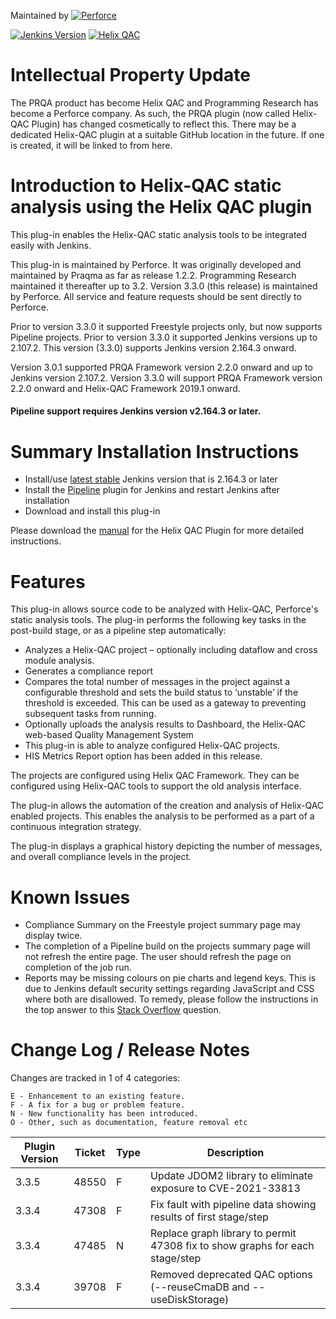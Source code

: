 

Maintained by
 [![Perforce](https://www.perforce.com/themes/custom/themekit/logo.svg)](https://www.perforce.com)

 [![Jenkins Version](https://img.shields.io/badge/Jenkins-2.164.3%2B-green.svg)](https://jenkins.io/download/) [![Helix QAC](https://img.shields.io/badge/Helix%20QAC-2.2.0%2B-green.svg)](https://www.perforce.com/products/helix-qac)

# Intellectual Property Update

The PRQA product has become Helix QAC and Programming Research has become a Perforce company. As such, the PRQA plugin (now called Helix-QAC Plugin) has changed cosmetically to reflect this. There may be a dedicated Helix-QAC plugin at a suitable GitHub location in the future. If one is created, it will be linked to from here.

# Introduction to Helix-QAC static analysis using the Helix QAC plugin

This plug-in enables the Helix-QAC static analysis tools to be integrated easily with Jenkins.

This plug-in is maintained by Perforce. It was originally developed and maintained by Praqma as far as release 1.2.2. Programming Research maintained it thereafter up to 3.2.
Version 3.3.0 (this release) is maintained by Perforce. All service and feature requests should be sent directly to Perforce.

Prior to version 3.3.0 it supported Freestyle projects only, but now supports Pipeline projects. Prior to version 3.3.0 it supported Jenkins versions up to 2.107.2. This version (3.3.0) supports Jenkins version 2.164.3 onward.

Version 3.0.1 supported PRQA Framework version 2.2.0 onward and up to Jenkins version 2.107.2.
Version 3.3.0 will support PRQA Framework version 2.2.0 onward and Helix-QAC Framework 2019.1 onward.

#### Pipeline support requires Jenkins version v2.164.3 or later.

# Summary Installation Instructions
* Install/use [latest stable](https://www.jenkins.io/download/) Jenkins version that is 2.164.3 or later
* Install the [Pipeline](https://plugins.jenkins.io/workflow-aggregator/) plugin for Jenkins and restart Jenkins after installation
* Download and install this plug-in

Please download the [manual](https://www.perforce.com/manuals/qac-for-jenkins/Helix-QAC-Plug-in-for-Jenkins-Manual.pdf) for the Helix QAC Plugin for more detailed instructions.

# Features

This plug-in allows source code to be analyzed with Helix-QAC, Perforce's static analysis tools. The plug-in performs the following key tasks in the post-build stage, or as a pipeline step automatically:

* Analyzes a Helix-QAC project – optionally including dataflow and cross module analysis.
* Generates a compliance report
* Compares the total number of messages in the project against a configurable threshold and sets the build status to ‘unstable’ if the threshold is exceeded. This can be used as a gateway to preventing subsequent tasks from running.
* Optionally uploads the analysis results to Dashboard, the Helix-QAC web-based Quality Management System
* This plug-in is able to analyze configured Helix-QAC projects.
* HIS Metrics Report option has been added in this release.

The projects are configured using Helix QAC Framework. They can be configured using Helix-QAC tools to support the old analysis interface.

The plug-in allows the automation of the creation and analysis of Helix-QAC enabled projects. This enables the analysis to be performed as a part of a continuous integration strategy.

The plug-in displays a graphical history depicting the number of messages, and overall compliance levels in the project.

# Known Issues
* Compliance Summary on the Freestyle project summary page may display twice.
* The completion of a Pipeline build on the projects summary page will not refresh the entire page. The user should refresh the page on completion of the job run.
* Reports may be missing colours on pie charts and legend keys. This is due to Jenkins default security settings regarding JavaScript and CSS where both are disallowed. To remedy, please follow the instructions in the top answer to this [Stack Overflow](https://stackoverflow.com/questions/35783964/jenkins-html-publisher-plugin-no-css-is-displayed-when-report-is-viewed-in-j) question.

# Change Log / Release Notes
Changes are tracked in 1 of 4 categories:

    E - Enhancement to an existing feature.
    F - A fix for a bug or problem feature.
    N - New functionality has been introduced.
    O - Other, such as documentation, feature removal etc

| Plugin Version | Ticket | Type | Description                                                                  |
|----------------|--------|------|------------------------------------------------------------------------------|
| 3.3.5          | 48550  | F    | Update JDOM2 library to eliminate exposure to CVE-2021-33813                 |
| 3.3.4          | 47308  | F    | Fix fault with pipeline data showing results of first stage/step             |
| 3.3.4          | 47485  | N    | Replace graph library to permit 47308 fix to show graphs for each stage/step |
| 3.3.4          | 39708  | F    | Removed deprecated QAC options (--reuseCmaDB and --useDiskStorage)           |